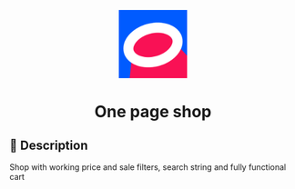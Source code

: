 <p align="center"> 
  <img src="favicon/apple-touch-icon.png" alt="OZON Logo" width="120px">
</p>
<h1 align="center"> One page shop</h1>

## 📝 Description
Shop with working price and sale filters, search string and fully functional cart